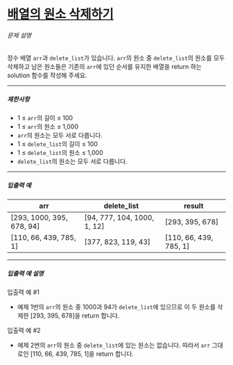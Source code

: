 # [배열의 원소 삭제하기](https://school.programmers.co.kr/learn/courses/30/lessons/181844)


###### 문제 설명


정수 배열 `arr`과 `delete_list`가 있습니다. `arr`의 원소 중 `delete_list`의 원소를 모두 삭제하고 남은 원소들은 기존의 `arr`에 있던 순서를 유지한 배열을 return 하는 solution 함수를 작성해 주세요.




---


##### 제한사항


* 1 ≤ `arr`의 길이 ≤ 100
* 1 ≤ `arr`의 원소 ≤ 1,000
* `arr`의 원소는 모두 서로 다릅니다.
* 1 ≤ `delete_list`의 길이 ≤ 100
* 1 ≤ `delete_list`의 원소 ≤ 1,000
* `delete_list`의 원소는 모두 서로 다릅니다.




---


##### 입출력 예




| arr | delete\_list | result |
| --- | --- | --- |
| \[293, 1000, 395, 678, 94] | \[94, 777, 104, 1000, 1, 12] | \[293, 395, 678] |
| \[110, 66, 439, 785, 1] | \[377, 823, 119, 43] | \[110, 66, 439, 785, 1] |




---


##### 입출력 예 설명


입출력 예 \#1


* 예제 1번의 `arr`의 원소 중 1000과 94가 `delete_list`에 있으므로 이 두 원소를 삭제한 \[293, 395, 678]을 return 합니다.


입출력 예 \#2


* 예제 2번의 `arr`의 원소 중 `delete_list`에 있는 원소는 없습니다. 따라서 `arr` 그대로인 \[110, 66, 439, 785, 1]을 return 합니다.



